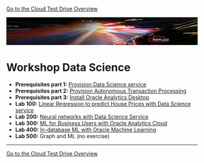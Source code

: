[Go to the Cloud Test Drive Overview](../../readme.md)

![](./commonimages/customer_logo2.png)

# Workshop Data Science #

- **Prerequisites part 1:** [Provision Data Science service](./prereq1/lab.md)
- **Prerequisites part 2:** [Provision Autonomous Transaction Processing](./prereq2/lab.md)
- **Prerequisites part 3:** [Install Oracle Analytics Desktop](./prereq3/lab.md)
- **Lab 100:** [Linear Regression to predict House Prices with Data Science service](./lab100/lab.md)
- **Lab 200:** [Neural networks with Data Science Service](./lab200/lab.md)
- **Lab 300:** [ML for Business Users with Oracle Analytics Cloud](./lab300/lab.md)
- **Lab 400:** [In-database ML with Oracle Machine Learning](./lab400/lab.md)
- **Lab 500:** Graph and ML (no exercise)

---

[Go to the Cloud Test Drive Overview](../../readme.md)
